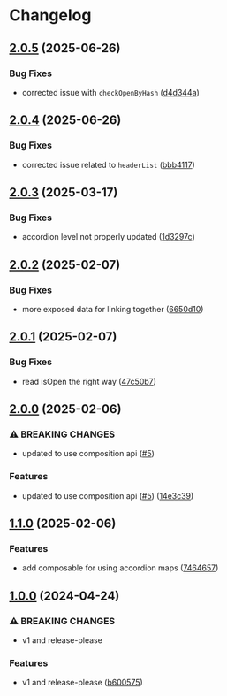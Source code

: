 # Changelog

## [2.0.5](https://github.com/limbo-works/Limbo.Nuxt.Accordion/compare/v2.0.4...v2.0.5) (2025-06-26)


### Bug Fixes

* corrected issue with `checkOpenByHash` ([d4d344a](https://github.com/limbo-works/Limbo.Nuxt.Accordion/commit/d4d344a684ff3e521c9c868a4e68e32053cb0650))

## [2.0.4](https://github.com/limbo-works/Limbo.Nuxt.Accordion/compare/v2.0.3...v2.0.4) (2025-06-26)


### Bug Fixes

* corrected issue related to `headerList` ([bbb4117](https://github.com/limbo-works/Limbo.Nuxt.Accordion/commit/bbb411769df272be6ffae2b196ad053ef61507a7))

## [2.0.3](https://github.com/limbo-works/Limbo.Nuxt.Accordion/compare/v2.0.2...v2.0.3) (2025-03-17)


### Bug Fixes

* accordion level not properly updated ([1d3297c](https://github.com/limbo-works/Limbo.Nuxt.Accordion/commit/1d3297c7cf3ea395a1f9aec21b3533f64e14b45b))

## [2.0.2](https://github.com/limbo-works/Limbo.Nuxt.Accordion/compare/v2.0.1...v2.0.2) (2025-02-07)


### Bug Fixes

* more exposed data for linking together ([6650d10](https://github.com/limbo-works/Limbo.Nuxt.Accordion/commit/6650d104e71596474842175e3f6862f7ca8ed087))

## [2.0.1](https://github.com/limbo-works/Limbo.Nuxt.Accordion/compare/v2.0.0...v2.0.1) (2025-02-07)


### Bug Fixes

* read isOpen the right way ([47c50b7](https://github.com/limbo-works/Limbo.Nuxt.Accordion/commit/47c50b78d2181111e2246d160de7130420cdc8bf))

## [2.0.0](https://github.com/limbo-works/Limbo.Nuxt.Accordion/compare/v1.1.0...v2.0.0) (2025-02-06)


### ⚠ BREAKING CHANGES

* updated to use composition api ([#5](https://github.com/limbo-works/Limbo.Nuxt.Accordion/issues/5))

### Features

* updated to use composition api ([#5](https://github.com/limbo-works/Limbo.Nuxt.Accordion/issues/5)) ([14e3c39](https://github.com/limbo-works/Limbo.Nuxt.Accordion/commit/14e3c395f711a0a9f53fc8fd63854aabbe90d6ca))

## [1.1.0](https://github.com/limbo-works/Limbo.Nuxt.Accordion/compare/v1.0.0...v1.1.0) (2025-02-06)


### Features

* add composable for using accordion maps ([7464657](https://github.com/limbo-works/Limbo.Nuxt.Accordion/commit/7464657f757dc1957e4d0b0974acd72f9e1da1cf))

## [1.0.0](https://github.com/limbo-works/Limbo.Nuxt.Accordion/compare/0.0.1...v1.0.0) (2024-04-24)

### ⚠ BREAKING CHANGES

-   v1 and release-please

### Features

-   v1 and release-please ([b600575](https://github.com/limbo-works/Limbo.Nuxt.Accordion/commit/b6005752a240c515a705a3edd8f4d28f4ce8b28b))
